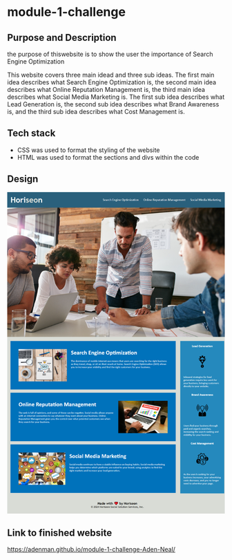 # module-1-challenge

## Purpose and Description

the purpose of thiswebsite is to show the user the importance of Search Engine Optimization

This website covers three main idead and three sub ideas. The first main idea describes what Search Engine Optimization is, the second main idea describes what Online Reputation Management is, the third main idea describes what Social Media Marketing is. The first sub idea describes what Lead Generation is, the second sub idea describes what Brand Awareness is, and the third sub idea describes what Cost Management is.

## Tech stack

* CSS was used to format the styling of the website
* HTML was used to format the sections and divs within the code

## Design

<img src="./assets/images/_C__Users_aden_Dropbox_My%2520PC%2520(DESKTOP-4KMPUIH)_Desktop_module-1-challenge_Develop_index.html.png" alt="example of website" />

## Link to finished website
https://adenman.github.io/module-1-challenge-Aden-Neal/
